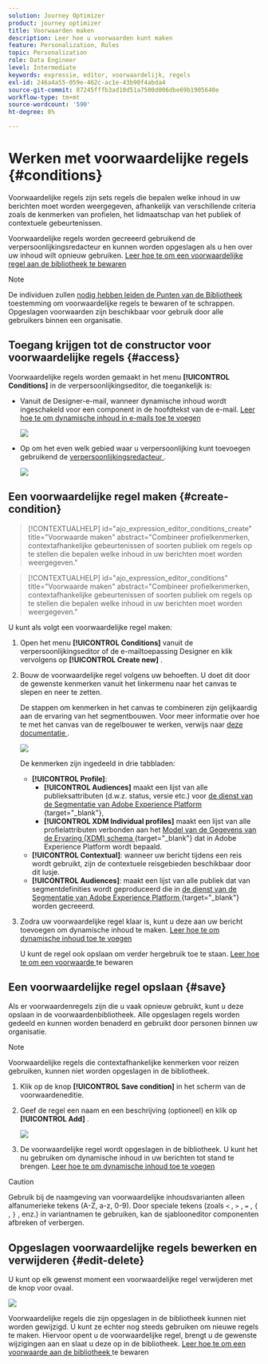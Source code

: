 ```yaml
---
solution: Journey Optimizer
product: journey optimizer
title: Voorwaarden maken
description: Leer hoe u voorwaarden kunt maken
feature: Personalization, Rules
topic: Personalization
role: Data Engineer
level: Intermediate
keywords: expressie, editor, voorwaardelijk, regels
exl-id: 246a4a55-059e-462c-ac1e-43b90f4abda4
source-git-commit: 87245fffb3ad10d51a7500d006dbe69b1905640e
workflow-type: tm+mt
source-wordcount: '590'
ht-degree: 0%

---
```


# Werken met voorwaardelijke regels {#conditions}

Voorwaardelijke regels zijn sets regels die bepalen welke inhoud in uw berichten moet worden weergegeven, afhankelijk van verschillende criteria zoals de kenmerken van profielen, het lidmaatschap van het publiek of contextuele gebeurtenissen.

Voorwaardelijke regels worden gecreeerd gebruikend de verpersoonlijkingsredacteur en kunnen worden opgeslagen als u hen over uw inhoud wilt opnieuw gebruiken. [ Leer hoe te om een voorwaardelijke regel aan de bibliotheek te bewaren ](#save)

>[!NOTE]
>
>De individuen zullen [ nodig hebben leiden de Punten van de Bibliotheek ](../administration/ootb-product-profiles.md) toestemming om voorwaardelijke regels te bewaren of te schrappen. Opgeslagen voorwaarden zijn beschikbaar voor gebruik door alle gebruikers binnen een organisatie.

## Toegang krijgen tot de constructor voor voorwaardelijke regels {#access}

Voorwaardelijke regels worden gemaakt in het menu **[!UICONTROL Conditions]** in de verpersoonlijkingseditor, die toegankelijk is:

* Vanuit de Designer-e-mail, wanneer dynamische inhoud wordt ingeschakeld voor een component in de hoofdtekst van de e-mail. [ Leer hoe te om dynamische inhoud in e-mails toe te voegen ](dynamic-content.md#emails)

  ![](assets/conditions-access-email.png)

* Op om het even welk gebied waar u verpersoonlijking kunt toevoegen gebruikend de [ verpersoonlijkingsredacteur ](personalization-build-expressions.md).

  ![](assets/conditions-access-editor.png)

## Een voorwaardelijke regel maken {#create-condition}

>[!CONTEXTUALHELP]
>id="ajo_expression_editor_conditions_create"
>title="Voorwaarde maken"
>abstract="Combineer profielkenmerken, contextafhankelijke gebeurtenissen of soorten publiek om regels op te stellen die bepalen welke inhoud in uw berichten moet worden weergegeven."

>[!CONTEXTUALHELP]
>id="ajo_expression_editor_conditions"
>title="Voorwaarde maken"
>abstract="Combineer profielkenmerken, contextafhankelijke gebeurtenissen of soorten publiek om regels op te stellen die bepalen welke inhoud in uw berichten moet worden weergegeven."

U kunt als volgt een voorwaardelijke regel maken:

1. Open het menu **[!UICONTROL Conditions]** vanuit de verpersoonlijkingseditor of de e-mailtoepassing Designer en klik vervolgens op **[!UICONTROL Create new]** .

1. Bouw de voorwaardelijke regel volgens uw behoeften. U doet dit door de gewenste kenmerken vanuit het linkermenu naar het canvas te slepen en neer te zetten.

   De stappen om kenmerken in het canvas te combineren zijn gelijkaardig aan de ervaring van het segmentbouwen. Voor meer informatie over hoe te met het canvas van de regelbouwer te werken, verwijs naar [ deze documentatie ](https://experienceleague.adobe.com/docs/experience-platform/segmentation/ui/segment-builder.html#rule-builder-canvas).

   ![](assets/conditions-create.png)

   De kenmerken zijn ingedeeld in drie tabbladen:

   * **[!UICONTROL Profile]**:
      * **[!UICONTROL Audiences]** maakt een lijst van alle publieksattributen (d.w.z. status, versie etc.) voor [ de dienst van de Segmentatie van Adobe Experience Platform ](https://experienceleague.adobe.com/docs/experience-platform/segmentation/home.html){target="_blank"},
      * **[!UICONTROL XDM Individual profiles]** maakt een lijst van alle profielattributen verbonden aan het [ Model van de Gegevens van de Ervaring (XDM) schema ](https://experienceleague.adobe.com/docs/experience-platform/xdm/home.html?lang=nl){target="_blank"} dat in Adobe Experience Platform wordt bepaald.
   * **[!UICONTROL Contextual]**: wanneer uw bericht tijdens een reis wordt gebruikt, zijn de contextuele reisgebieden beschikbaar door dit lusje.
   * **[!UICONTROL Audiences]**: maakt een lijst van alle publiek dat van segmentdefinities wordt geproduceerd die in [ de dienst van de Segmentatie van Adobe Experience Platform ](https://experienceleague.adobe.com/docs/experience-platform/segmentation/home.html){target="_blank"} worden gecreeerd.

1. Zodra uw voorwaardelijke regel klaar is, kunt u deze aan uw bericht toevoegen om dynamische inhoud te maken. [ Leer hoe te om dynamische inhoud toe te voegen ](dynamic-content.md)

   U kunt de regel ook opslaan om verder hergebruik toe te staan. [ Leer hoe te om een voorwaarde ](#save) te bewaren

## Een voorwaardelijke regel opslaan {#save}

Als er voorwaardenregels zijn die u vaak opnieuw gebruikt, kunt u deze opslaan in de voorwaardenbibliotheek. Alle opgeslagen regels worden gedeeld en kunnen worden benaderd en gebruikt door personen binnen uw organisatie.

>[!NOTE]
>
>Voorwaardelijke regels die contextafhankelijke kenmerken voor reizen gebruiken, kunnen niet worden opgeslagen in de bibliotheek.

1. Klik op de knop **[!UICONTROL Save condition]** in het scherm van de voorwaardeneditie.

1. Geef de regel een naam en een beschrijving (optioneel) en klik op **[!UICONTROL Add]** .

   ![](assets/conditions-name-description.png)

1. De voorwaardelijke regel wordt opgeslagen in de bibliotheek. U kunt het nu gebruiken om dynamische inhoud in uw berichten tot stand te brengen. [ Leer hoe te om dynamische inhoud toe te voegen ](dynamic-content.md)


>[!CAUTION]
>
>Gebruik bij de naamgeving van voorwaardelijke inhoudsvarianten alleen alfanumerieke tekens (A-Z, a-z, 0-9). Door speciale tekens (zoals `<` , `>` , `=` , `{` , `}` , enz.) in variantnamen te gebruiken, kan de sjablooneditor componenten afbreken of verbergen.

## Opgeslagen voorwaardelijke regels bewerken en verwijderen {#edit-delete}

U kunt op elk gewenst moment een voorwaardelijke regel verwijderen met de knop voor ovaal.

![](assets/conditions-open.png)

Voorwaardelijke regels die zijn opgeslagen in de bibliotheek kunnen niet worden gewijzigd. U kunt ze echter nog steeds gebruiken om nieuwe regels te maken. Hiervoor opent u de voorwaardelijke regel, brengt u de gewenste wijzigingen aan en slaat u deze op in de bibliotheek. [ Leer hoe te om een voorwaarde aan de bibliotheek ](#save) te bewaren
